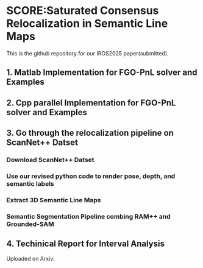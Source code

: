 # SCORE:Saturated Consensus Relocalization in Semantic Line Maps
This is the github repository for our IROS2025 paper(submitted).
## 1. Matlab Implementation for FGO-PnL solver and Examples

## 2. Cpp parallel Implementation for FGO-PnL solver and Examples

## 3. Go through the relocalization pipeline on ScanNet++ Datset
### Download ScanNet++ Datset
### Use our revised python code to render pose, depth, and semantic labels
### Extract 3D Semantic Line Maps
### Semantic Segmentation Pipeline combing RAM++ and Grounded-SAM 

## 4. Techinical Report for Interval Analysis
Uploaded on Arxiv:
